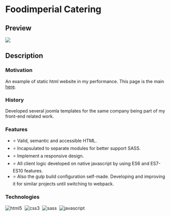 # Foodimperial Catering

## Preview

<img src="https://github.com/Peter-Ilyash/Foodimperial-Catering/blob/main/assets/preview.png">

## Description

### Motivation

An example of static html website in my performance. 
This page is the main [here][foodimperial]. 

### History

Developed several joomla templates for the same company
being part of my front-end related work.

### Features
- ⭐ Valid, semantic and accessible HTML.
- ⭐ Incapsulated to separate modules for better support SASS.
- ⭐ Implement a responsive design.
- ⭐ All client logic developed on native javascript by using ES6 and ES7-ES10 features.
- ⭐ Also the gulp build configuration self-made. Developing and improving it for similar
projects until switching to webpack.

### Technologies

<img alt="html5" src="https://img.shields.io/badge/html-e16449.svg?&style=for-the-badge&logo=html5&logoColor=fff&logoWidth=20&labelColor=f26c4f" />&nbsp;
<img alt="css3" src="https://img.shields.io/badge/css-e16449.svg?&style=for-the-badge&logo=css3&logoColor=fff&logoWidth=20&labelColor=f26c4f" />&nbsp;
<img alt="sass" src="https://img.shields.io/badge/sass-e16449.svg?&style=for-the-badge&logo=sass&logoColor=fff&logoWidth=20&labelColor=f26c4f" />&nbsp;
<img alt="javascript" src="https://img.shields.io/badge/javascript-e16449.svg?&style=for-the-badge&logo=javascript&logoColor=fff&logoWidth=20&labelColor=f26c4f" />&nbsp;

[foodimperial]: foodimperial-catering.com.ua
